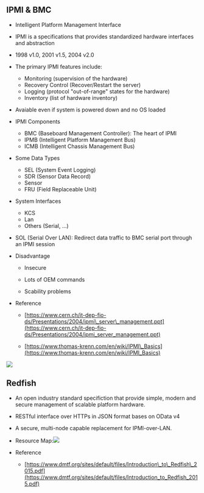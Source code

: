 ## IPMI & BMC

* Intelligent Platform Management Interface
* IPMI is a specifications that provides standardized hardware interfaces and abstraction

* 1998 v1.0, 2001 v1.5, 2004 v2.0

* The primary IPMI features include:

  * Monitoring \(supervision of the hardware\)
  * Recovery Control \(Recover/Restart the server\)
  * Logging \(protocol "out-of-range" states for the hardware\)
  * Inventory \(list of hardware inventory\)

* Avaiable even if system is powered down and no OS loaded

* IPMI Components

  * BMC \(Baseboard Management Controller\): The heart of IPMI
  * IPMB \(Intelligent Platform Management Bus\)
  * ICMB \(Intelligent Chassis Management Bus\)

* Some Data Types

  * SEL \(System Event Logging\)
  * SDR \(Sensor Data Record\)
  * Sensor
  * FRU \(Field Replaceable Unit\)

* System Interfaces

  * KCS
  * Lan
  * Others \(Serial, ...\)

* SOL \(Serial Over LAN\): Redirect data traffic to BMC serial port through an IPMI session

* Disadvantage

  * Insecure

  * Lots of OEM commands

  * Scability problems

* Reference

  * [https://www.cern.ch/it-dep-fio-ds/Presentations/2004/ipmi\_server\_management.ppt](https://www.cern.ch/it-dep-fio-ds/Presentations/2004/ipmi_server_management.ppt)

  * [https://www.thomas-krenn.com/en/wiki/IPMI\_Basics](https://www.thomas-krenn.com/en/wiki/IPMI_Basics)

![](/assets/ipmi-architecture.png)

## Redfish

* An open industry standard specifiction that provide simple, modern and secure management of scalable platform hardware.
* RESTful interface over HTTPs in JSON format bases on OData v4
* A secure, multi-node capable replacement for IPMI-over-LAN.
* Resource Map:![](/assets/redfish-resource-map.png)

* Reference

  * [https://www.dmtf.org/sites/default/files/Introduction\_to\_Redfish\_2015.pdf](https://www.dmtf.org/sites/default/files/Introduction_to_Redfish_2015.pdf)



